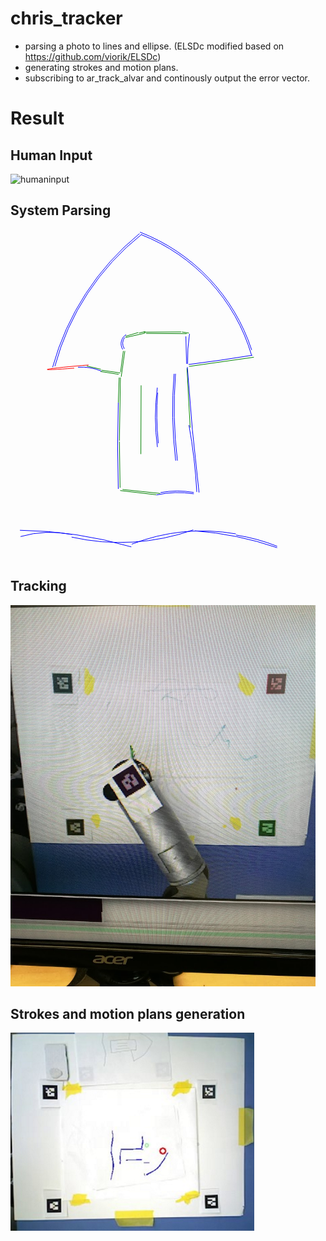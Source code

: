 # chris_tracker

 + parsing a photo to lines and ellipse. (ELSDc modified based on https://github.com/viorik/ELSDc)
 + generating strokes and motion plans.
 + subscribing to ar_track_alvar and continously output the error vector.

# Result

## Human Input
![humaninput](https://github.com/atlas-jj/Robot-Drawing-using-Visual-Servoing/blob/master/media/human_input.svg?raw=true)

## System Parsing
![parsing](data:image/svg+xml;base64,PD94bWwgdmVyc2lvbj0iMS4wIiBzdGFuZGFsb25lPSJubyI/Pgo8IURPQ1RZUEUgc3ZnIFBVQkxJ%0D%0AQyAiLS8vVzNDLy9EVEQgU1ZHIDEuMS8vRU4iCiAiaHR0cDovL3d3dy53My5vcmcvR3JhcGhpY3Mv%0D%0AU1ZHLzEuMS9EVEQvc3ZnMTEuZHRkIj4KPHN2ZyB3aWR0aD0iNDMzcHgiIGhlaWdodD0iNTI2cHgi%0D%0AIHZlcnNpb249IjEuMSIKIHhtbG5zPSJodHRwOi8vd3d3LnczLm9yZy8yMDAwL3N2ZyIgeG1sbnM6%0D%0AeGxpbms9Imh0dHA6Ly93d3cudzMub3JnLzE5OTkveGxpbmsiPgo8bGluZSB4MT0iMTczLjE0ODc0%0D%0AOCIgeTE9IjIzMS43MjI4OTYiIHgyPSIxNDQuMTMwMjk5IiB5Mj0iMjI3LjE5MjMxMSIgIGZpbGw9%0D%0AIm5vbmUiIHN0cm9rZSA9ImdyZWVuIiBzdHJva2Utd2lkdGg9IjEiIC8+CjxwYXRoIGQ9Ik0gMTAx%0D%0ALjk4NzUzMywyMjEuODM1Njk4IEE1MS43NTY0NDMsMS41NzkzNjQgLTQuODg3NDU1IDEsMSAxMjQu%0D%0AOTAwNjA5LDIxNi43OTM0NjQiIGZpbGw9Im5vbmUiIHN0cm9rZSA9InJlZCIgc3Ryb2tlLXdpZHRo%0D%0APSIxIiAvPgo8cGF0aCBkPSJNIDE2LjA4MTA1NSw0OTEuMjgxNTI0IEExNzIuODQ0ODM5LDE3Mi44%0D%0ANDQ4MzkgMC4wMDAwMDAgMCwxIDk4LjQwNDgzNiw0ODguMDEyNjkyIiBmaWxsPSJub25lIiBzdHJv%0D%0Aa2UgPSJibHVlIiBzdHJva2Utd2lkdGg9IjEiIC8+CjxwYXRoIGQ9Ik0gMTA3Ljk1Mzk4MywyMjAu%0D%0AMzQ0OTQ2IEE4MS4zODMyODAsODEuMzgzMjgwIDAuMDAwMDAwIDAsMSAxNDUuMjA2NDgyLDIyNi41%0D%0AMDkwMjIiIGZpbGw9Im5vbmUiIHN0cm9rZSA9ImJsdWUiIHN0cm9rZS13aWR0aD0iMSIgLz4KPGxp%0D%0AbmUgeDE9IjE0NS41MTM2MjYiIHkxPSIyMjUuMTM5NTEyIiB4Mj0iMTc1LjYwMzQ0MyIgeTI9IjIy%0D%0AOS41MjI5NzUiICBmaWxsPSJub25lIiBzdHJva2UgPSJncmVlbiIgc3Ryb2tlLXdpZHRoPSIxIiAv%0D%0APgo8bGluZSB4MT0iMTc1Ljg5MDY4MyIgeTE9IjIzNi44NTkwMzIiIHgyPSIxNzQuMjQ3NTg4IiB5%0D%0AMj0iMzM4LjE0MzIxMSIgIGZpbGw9Im5vbmUiIHN0cm9rZSA9ImdyZWVuIiBzdHJva2Utd2lkdGg9%0D%0AIjEiIC8+CjxwYXRoIGQ9Ik0gMjkyLjUwMTMyMyw0ODAuNTkxMzAyIEEzNTEuNzk4NTMwLDM1MS43%0D%0AOTg1MzAgMC4wMDAwMDAgMCwxIDk3Ljc0MTY5MCw0OTIuMTQ1ODg5IiBmaWxsPSJub25lIiBzdHJv%0D%0Aa2UgPSJibHVlIiBzdHJva2Utd2lkdGg9IjEiIC8+CjxsaW5lIHgxPSIxNzQuMjk0MTM2IiB5MT0i%0D%0AMzM5LjM1ODY4MyIgeDI9IjE3NS4zMjM5NjkiIHkyPSI0MTMuMTQ2NjQ3IiAgZmlsbD0ibm9uZSIg%0D%0Ac3Ryb2tlID0iZ3JlZW4iIHN0cm9rZS13aWR0aD0iMSIgLz4KPGxpbmUgeDE9IjIwOC41ODM3MTki%0D%0AIHkxPSIzNTkuMzc2NjE1IiB4Mj0iMjA4Ljk3MTAzOCIgeTI9IjI0OS4zNzM1NzgiICBmaWxsPSJu%0D%0Ab25lIiBzdHJva2UgPSJncmVlbiIgc3Ryb2tlLXdpZHRoPSIxIiAvPgo8cGF0aCBkPSJNIDE1LjA3%0D%0AMTU0MCw0ODEuMjA0Njc4IEE2NjUuNTcyNjk5LDY2NS41NzI2OTkgMC4wMDAwMDAgMCwxIDE5My4z%0D%0AMDY1MjEsNTA3LjgwMzE2OSIgZmlsbD0ibm9uZSIgc3Ryb2tlID0iYmx1ZSIgc3Ryb2tlLXdpZHRo%0D%0APSIxIiAvPgo8bGluZSB4MT0iMTIyLjA5NjU0OCIgeTE9IjIxOC40MTcyMDkiIHgyPSIxNDQuNTUx%0D%0ANjQ1IiB5Mj0iMjIzLjYxMTMzMiIgIGZpbGw9Im5vbmUiIHN0cm9rZSA9ImdyZWVuIiBzdHJva2Ut%0D%0Ad2lkdGg9IjEiIC8+CjxsaW5lIHgxPSIyMTMuMTI0MjY2IiB5MT0iMTY0LjIyMDA4NiIgeDI9IjI3%0D%0AMy4xMjg4NDMiIHkyPSIxNjMuOTM1NjQxIiAgZmlsbD0ibm9uZSIgc3Ryb2tlID0iZ3JlZW4iIHN0%0D%0Acm9rZS13aWR0aD0iMSIgLz4KPGxpbmUgeDE9IjM4OS4zNzI0MTgiIHkxPSIyMDQuMzU2ODIwIiB4%0D%0AMj0iMjg1LjU4NTYwMiIgeTI9IjIxOS4wOTc2MDUiICBmaWxsPSJub25lIiBzdHJva2UgPSJncmVl%0D%0AbiIgc3Ryb2tlLXdpZHRoPSIxIiAvPgo8cGF0aCBkPSJNIDIzNS4wNzEyODYsMzQ4LjEyNTQ4NyBB%0D%0AMzU5Ljk3NzIzNCwzNTkuOTc3MjM0IDAuMDAwMDAwIDAsMSAyMzQuOTAyNTg1LDI1Mi45ODcxODki%0D%0AIGZpbGw9Im5vbmUiIHN0cm9rZSA9ImJsdWUiIHN0cm9rZS13aWR0aD0iMSIgLz4KPGxpbmUgeDE9%0D%0AIjE3Mi41MzIyMDgiIHkxPSIyNzYuODk2NzQzIiB4Mj0iMTczLjg1Njg3MSIgeTI9IjIzNi44NTc4%0D%0ANTgiICBmaWxsPSJub25lIiBzdHJva2UgPSJncmVlbiIgc3Ryb2tlLXdpZHRoPSIxIiAvPgo8cGF0%0D%0AaCBkPSJNIDI2Ny4wNzk5MjcsMzY5Ljg2NzU0OCBBNjk0LjIxMjEzNCw2OTQuMjEyMTM0IDAuMDAw%0D%0AMDAwIDAsMSAyNjQuMDU5OTU0LDIzMC44NDcxOTciIGZpbGw9Im5vbmUiIHN0cm9rZSA9ImJsdWUi%0D%0AIHN0cm9rZS13aWR0aD0iMSIgLz4KPHBhdGggZD0iTSAyMzYuNTczNzUxLDM0MS45Mzg2NjEgQTQz%0D%0ANy4zMDc3NzEsNDM3LjMwNzc3MSAwLjAwMDAwMCAwLDEgMjM1LjQ1MjE5MiwyNjEuMDM1Njk4IiBm%0D%0AaWxsPSJub25lIiBzdHJva2UgPSJibHVlIiBzdHJva2Utd2lkdGg9IjEiIC8+CjxsaW5lIHgxPSIx%0D%0ANzkuMjA1NTIzIiB5MT0iNDE1Ljk5MDc0NiIgeDI9IjIzOS4zMzA3MDEiIHkyPSI0MjIuMjk3MzM1%0D%0AIiAgZmlsbD0ibm9uZSIgc3Ryb2tlID0iZ3JlZW4iIHN0cm9rZS13aWR0aD0iMSIgLz4KPHBhdGgg%0D%0AZD0iTSA2Ny4zODM3MDksMjIwLjM4MDEwNyBBNDIwLjE4NDg5Nyw0MjAuMTg0ODk3IDAuMDAwMDAw%0D%0AIDAsMSAyMDYuNDI3MzU4LDYuNTIyMTQ3IiBmaWxsPSJub25lIiBzdHJva2UgPSJibHVlIiBzdHJv%0D%0Aa2Utd2lkdGg9IjEiIC8+CjxwYXRoIGQ9Ik0gMjgzLjMxMDg4OCwyMTQuOTkzNjQ5IEEyODQuNjc2%0D%0AODA0LDI4NC42NzY4MDQgMC4wMDAwMDAgMCwxIDI4Ni4zODQ5NDMsMTY3LjA1NzU5MSIgZmlsbD0i%0D%0Abm9uZSIgc3Ryb2tlID0iYmx1ZSIgc3Ryb2tlLXdpZHRoPSIxIiAvPgo8bGluZSB4MT0iMjc0LjI0%0D%0AMjYxNiIgeTE9IjE2My45OTgyMjQiIHgyPSIyODUuNDI1MTA0IiB5Mj0iMTY1LjY5MzUzNyIgIGZp%0D%0AbGw9Im5vbmUiIHN0cm9rZSA9ImdyZWVuIiBzdHJva2Utd2lkdGg9IjEiIC8+CjxsaW5lIHgxPSIy%0D%0AMzMuMTIxMTg0IiB5MT0iNDI0LjQwNzgxNyIgeDI9IjE3NS41Mjc4ODIiIHkyPSI0MTcuNzEwMTEx%0D%0AIiAgZmlsbD0ibm9uZSIgc3Ryb2tlID0iZ3JlZW4iIHN0cm9rZS13aWR0aD0iMSIgLz4KPHBhdGgg%0D%0AZD0iTSAyODEuODQwODM3LDIxNS4wMDU3MjEgQTI3NzcuNDczNjQ5LDI3NzcuNDczNjQ5IDAuMDAw%0D%0AMDAwIDAsMSAyODAuNjA3OTYxLDE3MC45ODc3OTQiIGZpbGw9Im5vbmUiIHN0cm9rZSA9ImJsdWUi%0D%0AIHN0cm9rZS13aWR0aD0iMSIgLz4KPGxpbmUgeDE9IjI4Ny40NDgyODciIHkxPSIzMTYuOTExNDM5%0D%0AIiB4Mj0iMjgyLjMyOTUwNCIgeTI9IjIyMS44NTA1MjYiICBmaWxsPSJub25lIiBzdHJva2UgPSJn%0D%0AcmVlbiIgc3Ryb2tlLXdpZHRoPSIxIiAvPgo8cGF0aCBkPSJNIDE3Mi40NTc2NjgsNDE1LjAxNjcz%0D%0ANiBBMjIzMC44MzkxNDgsMjIzMC44MzkxNDggMC4wMDAwMDAgMCwxIDE3Mi40Njk0OTIsMjc3LjAx%0D%0ANDU2OSIgZmlsbD0ibm9uZSIgc3Ryb2tlID0iYmx1ZSIgc3Ryb2tlLXdpZHRoPSIxIiAvPgo8cGF0%0D%0AaCBkPSJNIDI2NC4yOTA3MzgsMzY5Ljg0NDA5NCBBNjgwLjcwODg1Niw2ODAuNzA4ODU2IDAuMDAw%0D%0AMDAwIDAsMSAyNjEuNzk2MTQ3LDIzMC44OTgyNzEiIGZpbGw9Im5vbmUiIHN0cm9rZSA9ImJsdWUi%0D%0AIHN0cm9rZS13aWR0aD0iMSIgLz4KPHBhdGggZD0iTSAyMzkuOTg4MDI4LDQyMC45MzU2NDAgQTE0%0D%0AOC42MTIyODksMTQ4LjYxMjI4OSAwLjAwMDAwMCAwLDEgMjkzLjIyNTg4MCw0MjAuNzMxNzkwIiBm%0D%0AaWxsPSJub25lIiBzdHJva2UgPSJibHVlIiBzdHJva2Utd2lkdGg9IjEiIC8+CjxwYXRoIGQ9Ik0g%0D%0AMjA5LjEzODM4NCw4LjE5MDY0NyBBMjk3LjUzNzEyNSwyOTcuNTM3MTI1IDAuMDAwMDAwIDAsMSAz%0D%0AODUuNTYwNzg1LDIwMC43MjExNzMiIGZpbGw9Im5vbmUiIHN0cm9rZSA9ImJsdWUiIHN0cm9rZS13%0D%0AaWR0aD0iMSIgLz4KPHBhdGggZD0iTSAzODcuMDI3NzYyLDIwMS4xNjc1NTQgQTI1OTIuNDYzMjgw%0D%0ALDI1OTIuNDYzMjgwIDAuMDAwMDAwIDAsMSAyODQuOTk5Mjk4LDIxNS45OTQzODgiIGZpbGw9Im5v%0D%0AbmUiIHN0cm9rZSA9ImJsdWUiIHN0cm9rZS13aWR0aD0iMSIgLz4KPHBhdGggZD0iTSAzMDEuNjgw%0D%0AMjI3LDQyMC43OTk1MjMgQTM5MjIuMTk4NTU2LDM5MjIuMTk4NTU2IDAuMDAwMDAwIDAsMSAyODIu%0D%0AOTQzNTkwLDIyMC4wMDM4MDQiIGZpbGw9Im5vbmUiIHN0cm9rZSA9ImJsdWUiIHN0cm9rZS13aWR0%0D%0AaD0iMSIgLz4KPGxpbmUgeDE9IjI4MS44ODQ1ODciIHkxPSIxNjYuNjcyNjIyIiB4Mj0iMjE2Ljg3%0D%0AMDkxOCIgeTI9IjE2Ni4yNDM0OTIiICBmaWxsPSJub25lIiBzdHJva2UgPSJncmVlbiIgc3Ryb2tl%0D%0ALXdpZHRoPSIxIiAvPgo8bGluZSB4MT0iMTg0LjA4NzU4MiIgeTE9IjE3MC45MDk1NjUiIHgyPSIy%0D%0AMDQuNTEwMzIzIiB5Mj0iMTY0LjgyOTU0OCIgIGZpbGw9Im5vbmUiIHN0cm9rZSA9ImdyZWVuIiBz%0D%0AdHJva2Utd2lkdGg9IjEiIC8+CjxwYXRoIGQ9Ik0gNzEuMDQzNjI4LDIxOC44MTc0MzYgQTQwMi4z%0D%0AMTgyNzUsNDAyLjMxODI3NSAwLjAwMDAwMCAwLDEgMjA5LjgyMTk3NCw3Ljc3NTIwMCIgZmlsbD0i%0D%0Abm9uZSIgc3Ryb2tlID0iYmx1ZSIgc3Ryb2tlLXdpZHRoPSIxIiAvPgo8cGF0aCBkPSJNIDIzMy4z%0D%0AODE2ODcsNDI0LjcyNDYyNyBBMTYxLjQ3ODkyMywxNjEuNDc4OTIzIDAuMDAwMDAwIDAsMSAyOTMu%0D%0AMzM1MjQ5LDQyMi44NjU5MzIiIGZpbGw9Im5vbmUiIHN0cm9rZSA9ImJsdWUiIHN0cm9rZS13aWR0%0D%0AaD0iMSIgLz4KPGxpbmUgeDE9IjIwNS42MTQxMjgiIHkxPSIxNjUuNTczNzY0IiB4Mj0iMjE1LjY5%0D%0AMDg3OSIgeTI9IjE2My40MzU0NTEiICBmaWxsPSJub25lIiBzdHJva2UgPSJncmVlbiIgc3Ryb2tl%0D%0ALXdpZHRoPSIxIiAvPgo8bGluZSB4MT0iMjE1LjY0NDkzMCIgeTE9IjE2NS43MTMwNDciIHgyPSIx%0D%0AODQuMDMzOTQxIiB5Mj0iMTcyLjg2ODIzMSIgIGZpbGw9Im5vbmUiIHN0cm9rZSA9ImdyZWVuIiBz%0D%0AdHJva2Utd2lkdGg9IjEiIC8+CjxwYXRoIGQ9Ik0gMTc5LjYwODMzNywxOTEuOTYyOTgxIEExNy4w%0D%0ANDM4MTAsMTcuMDQzODEwIDAuMDAwMDAwIDAsMSAxODUuMDkzNjA0LDE2OC4xNTQzMjIiIGZpbGw9%0D%0AIm5vbmUiIHN0cm9rZSA9ImJsdWUiIHN0cm9rZS13aWR0aD0iMSIgLz4KPGxpbmUgeDE9IjE4Mi45%0D%0AODIzMTciIHkxPSIxOTQuMzU0ODc0IiB4Mj0iMTc3LjE1NTQzMCIgeTI9IjIzNS42NjQ1NTYiICBm%0D%0AaWxsPSJub25lIiBzdHJva2UgPSJncmVlbiIgc3Ryb2tlLXdpZHRoPSIxIiAvPgo8cGF0aCBkPSJN%0D%0AIDE5My45NTAxNDUsNTAzLjQ2NjUxNSBBMzE0Ljc4ODg0OCwzMTQuNzg4ODQ4IDAuMDAwMDAwIDAs%0D%0AMSAzNjAuNTE4MzIwLDQ4Ni45ODk0OTAiIGZpbGw9Im5vbmUiIHN0cm9rZSA9ImJsdWUiIHN0cm9r%0D%0AZS13aWR0aD0iMSIgLz4KPHBhdGggZD0iTSAxODIuMTYyNzY3LDE5MC44ODk0MjEgQTE1LjU3NDI1%0D%0ANCwxNS41NzQyNTQgMC4wMDAwMDAgMCwxIDE4Mi43NDc2MTgsMTcyLjU4MDk2OCIgZmlsbD0ibm9u%0D%0AZSIgc3Ryb2tlID0iYmx1ZSIgc3Ryb2tlLXdpZHRoPSIxIiAvPgo8cGF0aCBkPSJNIDI5NC45ODc5%0D%0ANzEsNDgyLjE2NDk0MSBBNTIxLjUxNDk2MCw1MjEuNTE0OTYwIDAuMDAwMDAwIDAsMSA0MjYuNjQz%0D%0AODk2LDUwOS4xMjc1MjAiIGZpbGw9Im5vbmUiIHN0cm9rZSA9ImJsdWUiIHN0cm9rZS13aWR0aD0i%0D%0AMSIgLz4KPHBhdGggZD0iTSAyMDcuMTUyOTQxLDQuMTg4MzYzIEEzMDMuMTM2ODQzLDMwMy4xMzY4%0D%0ANDMgMC4wMDAwMDAgMCwxIDM4NS44NjEwNTUsMTkyLjY5OTE5NCIgZmlsbD0ibm9uZSIgc3Ryb2tl%0D%0AID0iYmx1ZSIgc3Ryb2tlLXdpZHRoPSIxIiAvPgo8bGluZSB4MT0iMTc2LjA5NzgwNiIgeTE9IjIy%0D%0AOC4wMjA2MDkiIHgyPSIxODAuNjE3MTQ3IiB5Mj0iMTk0LjM3Mzk0NSIgIGZpbGw9Im5vbmUiIHN0%0D%0Acm9rZSA9ImdyZWVuIiBzdHJva2Utd2lkdGg9IjEiIC8+CjxwYXRoIGQ9Ik0gMjg1LjQ4NjI3OSwz%0D%0AMTMuMDk0ODYyIEE4MjMuMDczNDk3LDgyMy4wNzM0OTcgMC4wMDAwMDAgMCwxIDI5OC4wNjM2MDQs%0D%0ANDE5Ljg5Mjg5NiIgZmlsbD0ibm9uZSIgc3Ryb2tlID0iYmx1ZSIgc3Ryb2tlLXdpZHRoPSIxIiAv%0D%0APgo8cGF0aCBkPSJNIDM2MC44NjQxNzIsNDg4Ljg4NDg0MSBBMjk5Ljk4ODAxMywyOTkuOTg4MDEz%0D%0AIDAuMDAwMDAwIDAsMSA0MjYuNjY3OTc2LDUwNi44MzA4NTkiIGZpbGw9Im5vbmUiIHN0cm9rZSA9%0D%0AImJsdWUiIHN0cm9rZS13aWR0aD0iMSIgLz4KPC9zdmc+Cg==)

## Tracking
![tracking](https://github.com/atlas-jj/Robot-Drawing-using-Visual-Servoing/blob/master/media/trackingResult.png?raw=true)

## Strokes and motion plans generation
![ss](https://github.com/atlas-jj/Robot-Drawing-using-Visual-Servoing/blob/master/media/publishTask.png?raw=true)
